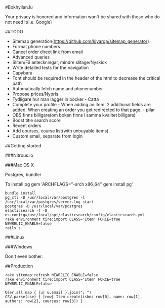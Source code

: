 #Bokhyllan.lu

Your privacy is honored and information won't be shared with those who do not need it(i.e. Google)

##TODO

* Sitemap generation(https://github.com/kjvarga/sitemap_generator)
* Format phone numbers
* Cancel order direct link from email
* Advanced queries
* Sliten/Få anteckningar, mindre slitage/Nyskick
* Write detailed tests for the navigation
* Capybara
* Font should be required in the header of the html to decrease the critical path
* Automatically fetch name and phonenumber
* Propose prices/Nypris
* Tydligare hur man lägger in böcker - Catta
* Complete your profile - When adding an item. 2 additional fields are added. When creating an order you get redirected to that page. - pilar
* OBS finns billigare(om boken finns i samma kvalitet billigare)
* Boost title search score
* Recent orders
* Add courses, course list(with unbuyable items).
* Custom email, separate from login

##Getting started

###Nitrous.io

###Mac OS X

Postgres, bundler

To install pg gem 'ARCHFLAGS="-arch x86_64" gem install pg'

    bundle install
    pg_ctl -D /usr/local/var/postgres -l /usr/local/var/postgres/server.log start
    postgres -D /usr/local/var/postgres
    elasticsearch -f -D es.config=/usr/local/opt/elasticsearch/config/elasticsearch.yml
    rake environment tire:import CLASS='Item' FORCE=true NEWRELIC_ENABLE=false
    rails s

###Linux

###Windows

Don't even bother.

##Production

    rake sitemap:refresh NEWRELIC_ENABLE=false
    rake environment tire:import CLASS='Item' FORCE=true NEWRELIC_ENABLE=false

    User.all.map { |u| u.email }.join("; ")
    CSV.parse(csv) { |row| Item.create(isbn: row[0], name: row[1], authors: row[2], courses: row[3]) }
